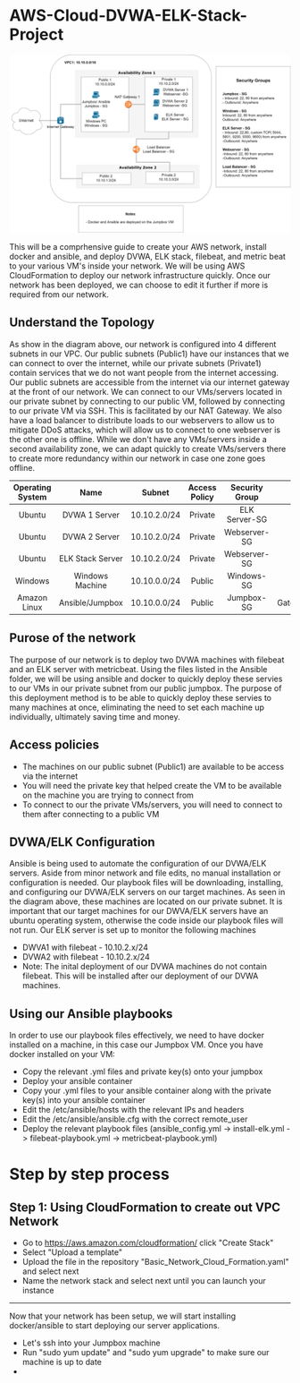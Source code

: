 # AWS-Cloud-DVWA-ELK-Stack-Project

![Alt text](https://github.com/ryantgyi/AWS-Cloud-DVWA-ELK-Stack-Project/blob/main/Diagrams/AWS%20Cloud%20Network%20Diagram.png?raw=true)


This will be a comprhensive guide to create your AWS network, install docker and ansible, and deploy DVWA, ELK stack, filebeat, and metric beat to your various VM's inside your network. We will be using AWS CloudFormation to deploy our network infrastructure quickly. Once our network has been deployed, we can choose to edit it further if more is required from our network. 

## Understand the Topology

As show in the diagram above, our network is configured into 4 different subnets in our VPC. Our public subnets (Public1) have our instances that we can connect to over the internet, while our private subnets (Private1) contain services that we do not want people from the internet accessing. Our public subnets are accessible from the internet via our internet gateway at the front of our network. We can connect to our VMs/servers located in our private subnet by connecting to our public VM, followed by connecting to our private VM via SSH. This is facilitated by our NAT Gateway. We also have a load balancer to distribute loads to our webservers to allow us to mitigate DDoS attacks, which will allow us to connect to one webserver is the other one is offline. While we don't have any VMs/servers inside a second availability zone, we can adapt quickly to create VMs/servers there to create more redundancy within our network in case one zone goes offline. 

| Operating System 	|       Name      	|    Subnet    	| Access Policy 	| Security Group 	|   Function  	|
|:----------------:	|:---------------:	|:------------:	|:--------------:	|:--------------:	|:-----------:	|
|      Ubuntu      	|  DVWA 1 Server  	| 10.10.2.0/24 	|     Private    	|  ELK Server-SG  |    Server   	|
|      Ubuntu      	|  DVWA 2 Server  	| 10.10.2.0/24 	|     Private    	|  Webserver-SG  	|    Server   	|
|      Ubuntu      	| ELK Stack Server	| 10.10.2.0/24 	|     Private    	|  Webserver-SG  	|    Server   	|
|      Windows     	| Windows Machine 	| 10.10.0.0/24 	|     Public     	|   Windows-SG   	|   Viewing DVWA/Kibana 	  |
|   Amazon Linux   	| Ansible/Jumpbox 	| 10.10.0.0/24 	|     Public     	|   Jumpbox-SG   	|   Gateway/Deployment   	|

## Purose of the network

The purpose of our network is to deploy two DVWA machines with filebeat and an ELK server with metricbeat. Using the files listed in the Ansible folder, we will be using ansible and docker to quickly deploy these servies to our VMs in our private subnet from our public jumpbox. The purpose of this deployment method is to be able to quickly deploy these servies to many machines at once, eliminating the need to set each machine up individually, ultimately saving time and money. 

## Access policies

  -  The machines on our public subnet (Public1) are available to be access via the internet 
  -  You will need the private key that helped create the VM to be available on the machine you are trying to connect from
  -  To connect to our the private VMs/servers, you will need to connect to them after connecting to a public VM

## DVWA/ELK Configuration

Ansible is being used to automate the configuration of our DVWA/ELK servers. Aside from minor network and file edits, no manual installation or configuration is needed. Our playbook files will be downloading, installing, and configuring our DVWA/ELK servers on our target machines. As seen in the diagram above, these machines are located on our private subnet. It is important that our target machines for our DWVA/ELK servers have an ubuntu operating system, otherwise the code inside our playbook files will not run. Our ELK server is set up to monitor the following machines
  -  DWVA1 with filebeat - 10.10.2.x/24
  -  DVWA2 with filebeat - 10.10.2.x/24
  -  Note: The inital deployment of our DVWA machines do not contain filebeat. This will be installed after our deployment of our DVWA machines.

## Using our Ansible playbooks
In order to use our playbook files effectively, we need to have docker installed on a machine, in this case our Jumpbox VM. Once you have docker installed on your VM:
  -  Copy the relevant .yml files and private key(s) onto your jumpbox
  -  Deploy your ansible container
  -  Copy your .yml files to your ansible container along with the private key(s) into your ansible container
  -  Edit the /etc/ansible/hosts with the relevant IPs and headers
  -  Edit the /etc/ansible/ansible.cfg with the correct remote_user
  -  Deploy the relevant playbook files (ansible_config.yml -> install-elk.yml -> filebeat-playbook.yml -> metricbeat-playbook.yml)

# Step by step process

## Step 1: Using CloudFormation to create out VPC Network
  -  Go to https://aws.amazon.com/cloudformation/ click "Create Stack"
  -  Select "Upload a template"
  -  Upload the file in the repository "Basic_Network_Cloud_Formation.yaml" and select next
  -  Name the network stack and select next until you can launch your instance




------------------------------------------------------------------------------------------------------------------------
Now that your network has been setup, we will start installing docker/ansible to start deploying our server applications.
  -  Let's ssh into your Jumpbox machine
  -  Run "sudo yum update" and "sudo yum upgrade" to make sure our machine is up to date
  -  
